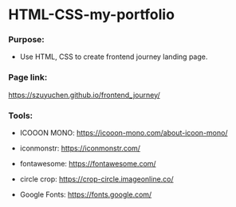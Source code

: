 # HTML-CSS-my-portfolio

### Purpose: 

- Use HTML, CSS to create frontend journey landing page.

### Page link:

https://szuyuchen.github.io/frontend_journey/

### Tools:

- ICOOON MONO: https://icooon-mono.com/about-icoon-mono/

- iconmonstr: https://iconmonstr.com/

- fontawesome: https://fontawesome.com/

- circle crop: https://crop-circle.imageonline.co/

- Google Fonts: https://fonts.google.com/
